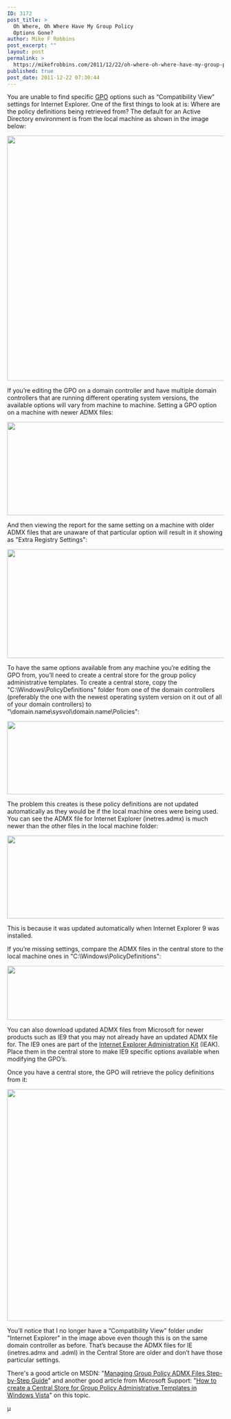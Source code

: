 ```yaml
---
ID: 3172
post_title: >
  Oh Where, Oh Where Have My Group Policy
  Options Gone?
author: Mike F Robbins
post_excerpt: ""
layout: post
permalink: >
  https://mikefrobbins.com/2011/12/22/oh-where-oh-where-have-my-group-policy-options-gone/
published: true
post_date: 2011-12-22 07:30:44
---
```

You are unable to find specific <a href="http://en.wikipedia.org/wiki/Group_Policy" target="_blank">GPO</a> options such as “Compatibility View” settings for Internet Explorer. One of the first things to look at is: Where are the policy definitions being retrieved from? The default for an Active Directory environment is from the local machine as shown in the image below:

<a href="http://mikefrobbins.com/wp-content/uploads/2011/12/missing-gpo-settings1.png"><img class="alignnone size-full wp-image-3173" title="missing-gpo-settings1" src="http://mikefrobbins.com/wp-content/uploads/2011/12/missing-gpo-settings1.png" alt="" width="537" height="570" /></a>

If you’re editing the GPO on a domain controller and have multiple domain controllers that are running different operating system versions, the available options will vary from machine to machine. Setting a GPO option on a machine with newer ADMX files:

<a href="http://mikefrobbins.com/wp-content/uploads/2011/12/missing-gpo-settings61.png"><img class="alignnone size-full wp-image-3211" title="missing-gpo-settings61" src="http://mikefrobbins.com/wp-content/uploads/2011/12/missing-gpo-settings61.png" alt="" width="640" height="217" /></a>

And then viewing the report for the same setting on a machine with older ADMX files that are unaware of that particular option will result in it showing as "Extra Registry Settings":

<a href="http://mikefrobbins.com/wp-content/uploads/2011/12/missing-gpo-settings51.png"><img class="alignnone size-full wp-image-3210" title="missing-gpo-settings51" src="http://mikefrobbins.com/wp-content/uploads/2011/12/missing-gpo-settings51.png" alt="" width="640" height="253" /></a>

To have the same options available from any machine you’re editing the GPO from, you’ll need to create a central store for the group policy administrative templates. To create a central store, copy the "C:\Windows\PolicyDefinitions" folder from one of the domain controllers (preferably the one with the newest operating system version on it out of all of your domain controllers) to "\domain.name\sysvol\domain.name\Policies":

<a href="http://mikefrobbins.com/wp-content/uploads/2011/12/missing-gpo-settings2.png"><img class="alignnone size-full wp-image-3174" title="missing-gpo-settings2" src="http://mikefrobbins.com/wp-content/uploads/2011/12/missing-gpo-settings2.png" alt="" width="640" height="170" /></a>

The problem this creates is these policy definitions are not updated automatically as they would be if the local machine ones were being used. You can see the ADMX file for Internet Explorer (inetres.admx) is much newer than the other files in the local machine folder:

<a href="http://mikefrobbins.com/wp-content/uploads/2011/12/missing-gpo-settings21.png"><img class="alignnone size-full wp-image-3181" title="missing-gpo-settings21" src="http://mikefrobbins.com/wp-content/uploads/2011/12/missing-gpo-settings21.png" alt="" width="640" height="193" /></a>

This is because it was updated automatically when Internet Explorer 9 was installed.

If you’re missing settings, compare the ADMX files in the central store to the local machine ones in "C:\Windows\PolicyDefinitions":

<a href="http://mikefrobbins.com/wp-content/uploads/2011/12/missing-gpo-settings3.png"><img class="alignnone size-full wp-image-3175" title="missing-gpo-settings3" src="http://mikefrobbins.com/wp-content/uploads/2011/12/missing-gpo-settings3.png" alt="" width="640" height="126" /></a>

You can also download updated ADMX files from Microsoft for newer products such as IE9 that you may not already have an updated ADMX file for. The IE9 ones are part of the <a href="http://www.microsoft.com/download/en/details.aspx?id=23643" target="_blank">Internet Explorer Administration Kit</a> (IEAK). Place them in the central store to make IE9 specific options available when modifying the GPO’s.

Once you have a central store, the GPO will retrieve the policy definitions from it:

<a href="http://mikefrobbins.com/wp-content/uploads/2011/12/missing-gpo-settings4.png"><img class="alignnone size-full wp-image-3176" title="missing-gpo-settings4" src="http://mikefrobbins.com/wp-content/uploads/2011/12/missing-gpo-settings4.png" alt="" width="513" height="539" /></a>

You’ll notice that I no longer have a “Compatibility View” folder under "Internet Explorer" in the image above even though this is on the same domain controller as before. That’s because the ADMX files for IE (inetres.admx and .adml) in the Central Store are older and don’t have those particular settings.

There's a good article on MSDN: "<a href="http://msdn.microsoft.com/en-us/library/bb530196.aspx" target="_blank">Managing Group Policy ADMX Files Step-by-Step Guide</a>" and another good article from Microsoft Support: "<a href="http://support.microsoft.com/kb/929841" target="_blank">How to create a Central Store for Group Policy Administrative Templates in Windows Vista</a>" on this topic.

µ